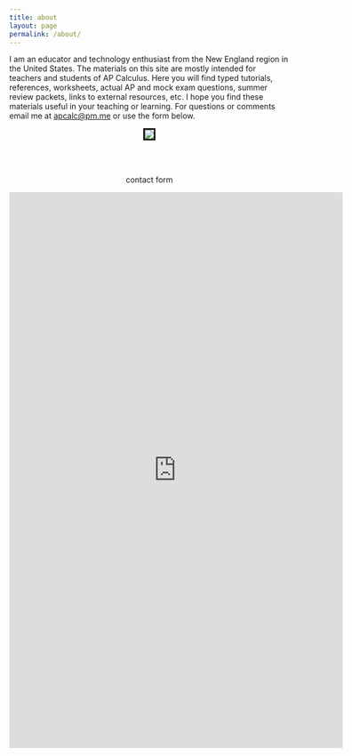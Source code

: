 ```yaml
---
title: about
layout: page
permalink: /about/
---
```


I am an educator and technology enthusiast from the New England region in the United States. The materials on this site are mostly intended for teachers and students of AP Calculus. Here you will find typed tutorials, references, worksheets, actual AP and mock exam questions, summer review packets, links to external resources, etc. I hope you find these materials useful in your teaching or learning. For questions or comments email me at apcalc@pm.me or use the form below.

<p align="center"><img src="../img/site/profile__.jpeg" border="3"> </p>

<br> <br>
<p align="center"> contact form </p>

<center> <iframe src="https://docs.google.com/forms/d/e/1FAIpQLSfk3MsgYHHCfX69rYixFbnQIuGToOyGh9GlpIXcycYWO-BrWg/viewform?embedded=true" width="600" height="1000" frameborder="0" marginheight="0" marginwidth="0">Loading…</iframe>  </center>







